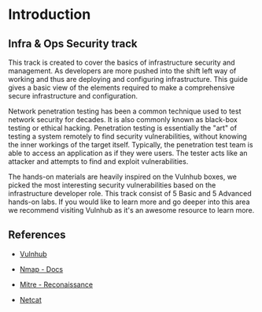 # Introduction

## Infra & Ops Security track

This track is created to cover the basics of infrastructure security and management. As developers are more pushed into the shift left way of working and thus are deploying and configuring infrastructure. This guide gives a basic view of the elements required to make a comprehensive secure infrastructure and configuration.

Network penetration testing has been a common technique used to test network security for decades. It is also commonly known as black-box testing or ethical hacking. Penetration testing is essentially the "art" of testing a system remotely to find security vulnerabilities, without knowing the inner workings of the target itself. Typically, the penetration test team is able to access an application as if they were users. The tester acts like an attacker and attempts to find and exploit vulnerabilities.

The hands-on materials are heavily inspired on the Vulnhub boxes, we picked the most interesting security vulnerabilities based on the infrastructure developer role. This track consist of 5 Basic and 5 Advanced hands-on labs. If you would like to learn more and go deeper into this area we recommend visiting Vulnhub as it's an awesome resource to learn more.


## References

- [Vulnhub](https://www.vulnhub.com)

- [Nmap - Docs](https://nmap.org/book/)

- [Mitre - Reconaissance](https://attack.mitre.org/tactics/TA0043/)

- [Netcat](https://www.linuxshelltips.com/netcat-linux-port-scanning/)